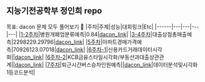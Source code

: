 ## 지능기전공학부 정인희 repo
목표: dacon 문제 모두 풀어보기 🙏
|주차|주제|성능|대회링크|Etc|
|------|---|---|---|---|
|[1-2주차](https://github.com/Sejong-Kaggle-Challengers/JeongInhee/tree/main/1%EC%A3%BC%EC%B0%A8)|병원개폐업분류예측|0.84|[dacon_link](https://dacon.io/competitions/official/9565/leaderboard/)|
|[3-4주차](https://github.com/Sejong-Kaggle-Challengers/JeongInhee/tree/main/3-4%EC%A3%BC%EC%B0%A8)|대출상점총매출예측|2298229.29796|[dacon_link](https://dacon.io/competitions/official/136/leaderboard/)|
|[5주차](https://github.com/Sejong-Kaggle-Challengers/JeongInhee/tree/main/5%EC%A3%BC%EC%B0%A8)|아파트경매가격예측|70926123.07018|[dacon_link](https://dacon.io/competitions/official/17801/leaderboard/)|
|[6주차-1](https://github.com/Sejong-Kaggle-Challengers/JeongInhee/tree/main/6%EC%A3%BC%EC%B0%A8)|신용카드거래데이터시각화||[dacon_link](https://dacon.io/competitions/official/42473/overview/)|
|[6주차-2](https://github.com/Sejong-Kaggle-Challengers/JeongInhee/tree/main/7%EC%A3%BC%EC%B0%A8)|KCB금융스타일시각화/부동산과대출상관관계||[dacon_link](https://dacon.io/competitions/official/82407/overview/)|
|[7주차](https://github.com/Sejong-Kaggle-Challengers/JeongInhee/tree/main/8%EC%A3%BC%EC%B0%A8)|퇴근시간버스승차인원예측||[dacon_link](https://dacon.io/competitions/official/229255/overview/)|데이터분석및시각화<br>1등코드분석|
